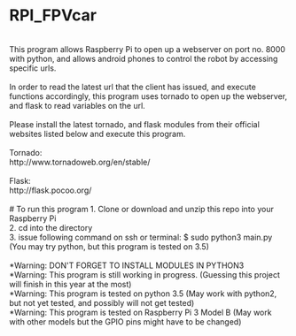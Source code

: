 # RPI_FPVcar
<br>
This program allows Raspberry Pi to open up a webserver on port no. 8000 with python, and allows android phones to control the robot by accessing specific urls. <br>
<br>
In order to read the latest url that the client has issued, and execute functions accordingly, this program uses tornado to open up the webserver, and flask to read variables on the url. <br>
<br>
Please install the latest tornado, and flask modules from their official websites listed below and execute this program. <br>
<br>
Tornado: <br>
http://www.tornadoweb.org/en/stable/ <br>
<br>
Flask: <br>
http://flask.pocoo.org/ <br>
<br>
# To run this program
1. Clone or download and unzip this repo into your Raspberry Pi  <br>
2. cd into the directory <br>
3. issue following command on ssh or terminal: $ sudo python3 main.py (You may try python, but this program is tested on 3.5) <br>
<br>
*Warning: DON'T FORGET TO INSTALL MODULES IN PYTHON3 <br>
*Warning: This program is still working in progress. (Guessing this project will finish in this year at the most) <br>
*Warning: This program is tested on python 3.5 (May work with python2, but not yet tested, and possibly will not get tested) <br>
*Warning: This program is tested on Raspberry Pi 3 Model B (May work with other models but the GPIO pins might have to be changed) <br>
